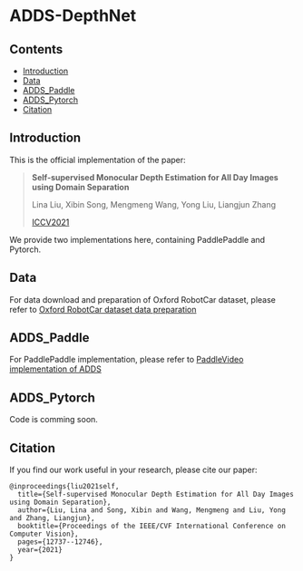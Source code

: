 # ADDS-DepthNet

## Contents

  - [Introduction](#introduction)
  - [Data](#data)
  - [ADDS_Paddle](#adds_paddle)
  - [ADDS_Pytorch](#adds_pytorch)
  - [Citation](#citation)


## Introduction

This is the official implementation of the paper:  

> **Self-supervised Monocular Depth Estimation for All Day Images using Domain Separation**
>
> Lina Liu, Xibin Song, Mengmeng Wang, Yong Liu, Liangjun Zhang
>
> [ICCV2021](https://openaccess.thecvf.com/content/ICCV2021/papers/Liu_Self-Supervised_Monocular_Depth_Estimation_for_All_Day_Images_Using_Domain_ICCV_2021_paper.pdf)

We provide two implementations here, containing PaddlePaddle and Pytorch.

## Data

For data download and preparation of Oxford RobotCar dataset, please refer to [Oxford RobotCar dataset data preparation](https://github.com/PaddlePaddle/PaddleVideo/blob/develop/docs/en/dataset/Oxford_RobotCar.md)

## ADDS_Paddle

For PaddlePaddle implementation, please refer to [PaddleVideo implementation of ADDS](https://github.com/PaddlePaddle/PaddleVideo/blob/develop/docs/en/model_zoo/estimation/adds.md)

## ADDS_Pytorch

Code is comming soon.


## Citation
If you find our work useful in your research, please cite our paper:

```
@inproceedings{liu2021self,
  title={Self-supervised Monocular Depth Estimation for All Day Images using Domain Separation},
  author={Liu, Lina and Song, Xibin and Wang, Mengmeng and Liu, Yong and Zhang, Liangjun},
  booktitle={Proceedings of the IEEE/CVF International Conference on Computer Vision},
  pages={12737--12746},
  year={2021}
}
```

